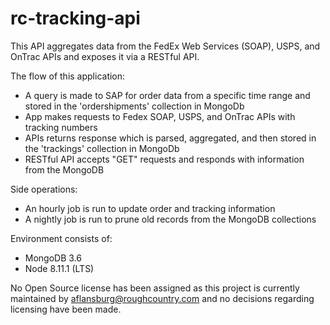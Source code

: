 # rc-tracking-api

This API aggregates data from the FedEx Web Services (SOAP), USPS, and OnTrac APIs and exposes it via a RESTful API.

The flow of this application:

* A query is made to SAP for order data from a specific time range and stored in the 'ordershipments' collection in MongoDb
* App makes requests to Fedex SOAP, USPS, and OnTrac APIs with tracking numbers
* APIs returns response which is parsed, aggregated, and then stored in the 'trackings' collection in MongoDb
* RESTful API accepts "GET" requests and responds with information from the MongoDB

Side operations:
* An hourly job is run to update order and tracking information
* A nightly job is run to prune old records from the MongoDB collections

Environment consists of:

* MongoDB 3.6
* Node 8.11.1 (LTS)

No Open Source license has been assigned as this project is currently maintained by aflansburg@roughcountry.com and no decisions regarding licensing have been made.